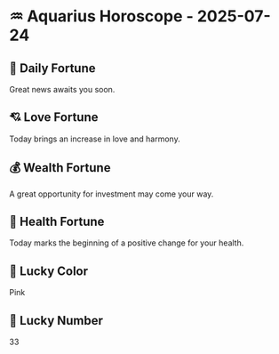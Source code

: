 # ♒ Aquarius Horoscope - 2025-07-24

## 🎯 Daily Fortune

Great news awaits you soon.

## 💘 Love Fortune

Today brings an increase in love and harmony.

## 💰 Wealth Fortune

A great opportunity for investment may come your way.

## 🌱 Health Fortune

Today marks the beginning of a positive change for your health.

## 🎨 Lucky Color

Pink

## 🔢 Lucky Number

33
